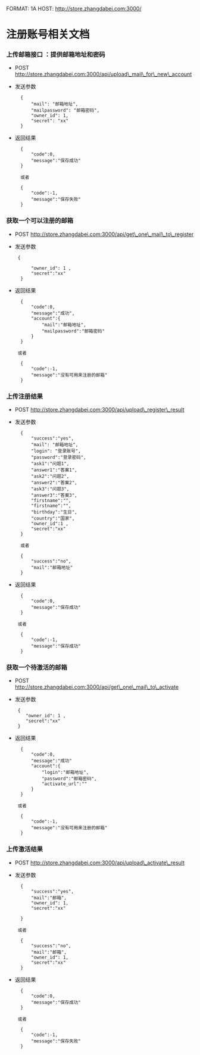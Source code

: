 FORMAT: 1A
HOST: http://store.zhangdabei.com:3000/

# 注册账号相关文档

### 上传邮箱接口 ：提供邮箱地址和密码

+ POST http://store.zhangdabei.com:3000/api/upload\_mail\_for\_new\_account

+ 发送参数

        {
            "mail": "邮箱地址",
            "mailpassword": "邮箱密码",
            "owner_id": 1,
            "secret": "xx"
        }

+ 返回结果

        {
            "code":0,
            "message":"保存成功"
        }
        
        或者
        
        {
            "code":-1,
            "message":"保存失败"
        }

### 获取一个可以注册的邮箱

+ POST http://store.zhangdabei.com:3000/api/get\_one\_mail\_to\_register

+ 发送参数

       {
           
            "owner_id": 1 ,
            "secret":"xx"
        }

+ 返回结果

        {
            "code":0,
            "message":"成功",
            "account":{
                "mail":"邮箱地址",
                "mailpassword":"邮箱密码"
            }
        }
        
       或者
       
        {
            "code":-1,
            "message":"没有可用来注册的邮箱"
        }


### 上传注册结果

+ POST http://store.zhangdabei.com:3000/api/upload\_register\_result

+ 发送参数

        {
            "success":"yes",
            "mail": "邮箱地址",
            "login": "登录账号",
            "password":"登录密码",
            "ask1":"问题1",
            "answer1":"答案1",
            "ask2":"问题2",
            "answer2":"答案2",
            "ask3":"问题3",
            "answer3":"答案3",
            "firstname":"",
            "firstname":"",
            "birthday":"生日",
            "country":"国家",
            "owner_id":1 ,
            "secret":"xx"
        }
        
        或者
        
        {
            "success":"no",
            "mail":"邮箱地址"
        }
+ 返回结果

        {
            "code":0,
            "message":"保存成功"
        }
        
       或者
       
        {
            "code":-1,
            "message":"保存成功"
        }

### 获取一个待激活的邮箱

+ POST http://store.zhangdabei.com:3000/api/get\_one\_mail\_to\_activate

+ 发送参数

       {
          "owner_id": 1 ,
          "secret":"xx"
       }

+ 返回结果

        {
            "code":0,
            "message":"成功"
            "account":{
                "login":"邮箱地址",
                "password":"邮箱密码",
                "activate_url":""
            }
        }
        
       或者
       
        {
            "code":-1,
            "message":"没有可用来注册的邮箱"
        }
        
### 上传激活结果

+ POST http://store.zhangdabei.com:3000/api/upload\_activate\_result

+ 发送参数

       	{
            "success":"yes",
            "mail":"邮箱",
            "owner_id": 1,
            "secret":"xx"
       
        }
        
       或者
       
        {
            "success":"no",
            "mail":"邮箱",
            "owner_id": 1,
            "secret":"xx"
        }


+ 返回结果

        {
            "code":0,
            "message":"保存成功"
        }
        
       或者
       
        {
            "code":-1,
            "message":"保存失败"
        }
